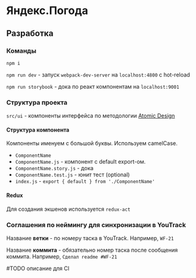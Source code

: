# Яндекс.Погода

## Разработка

### Команды
`npm i`

`npm run dev` - запуск `webpack-dev-server` на `localhost:4800` c hot-reload

`npm run storybook` - дока по реакт компонентам на `localhost:9001`

### Структура проекта

`src/ui` - компоненты интерфейса по методологии [Atomic Design](http://bradfrost.com/blog/post/atomic-web-design/)

#### Структура компонента
Компоненты именуем с большой буквы. Используем camelCase.

- `ComponentName`
 - `ComponentName.js` - компонент с default export-ом.
 - `ComponentName.story.js` - дока
 - `ComponentName.test.js` - юнит тест (optional)
 - `index.js`  - `export { default } from './ComponentName'`

#### Redux

Для создания экшенов используется `redux-act`

### Соглашения по неймингу для синхронизации в YouTrack

Название **ветки** - по номеру таска в YouTrack. Например, `WF-21`

Название **коммита** - обязательно номер таска после сообщения коммита. Например, `Сделал readme #WF-21`

#TODO описание для CI